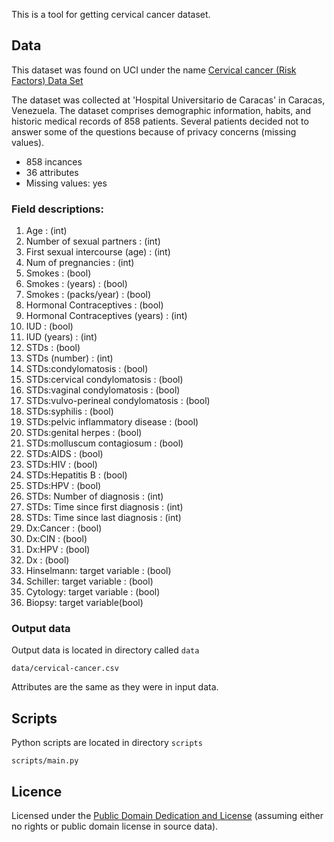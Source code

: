 This is a tool for getting cervical cancer dataset.

## Data

This dataset was found on UCI under the name [Cervical cancer (Risk Factors) Data Set ](https://archive.ics.uci.edu/ml/datasets/Cervical+cancer+%28Risk+Factors%29#)

The dataset was collected at 'Hospital Universitario de Caracas' in Caracas, Venezuela. 
The dataset comprises demographic information, habits, and historic medical records of 
858 patients. Several patients decided not to answer some of the questions because of 
privacy concerns (missing values).

* 858 incances
* 36 attributes
* Missing values: yes

### Field descriptions:
1. Age : (int)
2. Number of sexual partners : (int) 
3. First sexual intercourse (age) : (int) 
4. Num of pregnancies : (int) 
5. Smokes : (bool) 
6. Smokes : (years) : (bool) 
7. Smokes : (packs/year) : (bool) 
8. Hormonal Contraceptives : (bool) 
9. Hormonal Contraceptives (years) : (int) 
10. IUD : (bool) 
11. IUD (years) : (int) 
12. STDs : (bool) 
13. STDs (number) : (int) 
14. STDs:condylomatosis : (bool) 
15. STDs:cervical condylomatosis : (bool) 
16. STDs:vaginal condylomatosis : (bool) 
17. STDs:vulvo-perineal condylomatosis : (bool) 
18. STDs:syphilis : (bool) 
19. STDs:pelvic inflammatory disease : (bool) 
20. STDs:genital herpes : (bool) 
21. STDs:molluscum contagiosum : (bool) 
22. STDs:AIDS : (bool) 
23. STDs:HIV : (bool) 
24. STDs:Hepatitis B : (bool) 
25. STDs:HPV : (bool) 
26. STDs: Number of diagnosis : (int) 
27. STDs: Time since first diagnosis : (int) 
28. STDs: Time since last diagnosis : (int) 
29. Dx:Cancer : (bool) 
30. Dx:CIN : (bool) 
31. Dx:HPV : (bool) 
32. Dx : (bool) 
33. Hinselmann: target variable : (bool) 
34. Schiller: target variable : (bool) 
35. Cytology: target variable : (bool) 
36. Biopsy: target variable(bool) 

### Output data

Output data is located in directory called `data`

`data/cervical-cancer.csv`

Attributes are the same as they were in input data.

## Scripts

Python scripts are located in directory `scripts`

`scripts/main.py`

## Licence
Licensed under the [Public Domain Dedication and License][pddl] (assuming
either no rights or public domain license in source data).

[pddl]: http://opendatacommons.org/licenses/pddl/1.0/
